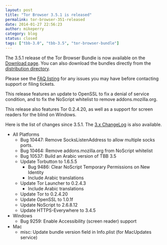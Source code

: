 ```yaml
---
layout: post
title: "Tor Browser 3.5.1 is released"
permalink: tor-browser-351-released
date: 2014-01-27 22:56:23
author: mikeperry
category: blog
status: closed
tags: ["tbb-3.0", "tbb-3.5", "tor-browser-bundle"]
---
```


The 3.5.1 release of the Tor Browser Bundle is now available on the [Download page](https://www.torproject.org/download/download-easy.html). You can also download the bundles directly from the [distribution directory](https://www.torproject.org/dist/torbrowser/3.5.1/).

Please see the [FAQ listing](https://www.torproject.org/docs/faq.html.en#TBBFlash) for any issues you may have before contacting support or filing tickets.

This release features an update to OpenSSL to fix a denial of service condition, and to fix the NoScript whitelist to remove addons.mozilla.org.

This release also features Tor 0.2.4.20, as well as a support for screen readers for the blind on Windows.

Here is the list of changes since 3.5.1. The [3.x ChangeLog](https://gitweb.torproject.org/builders/tor-browser-bundle.git/blob/refs/heads/master:/Bundle-Data/Docs/ChangeLog.txt) is also available.

-   All Platforms
    -   Bug 10447: Remove SocksListenAddress to allow multiple socks ports.
    -   Bug 10464: Remove addons.mozilla.org from NoScript whitelist
    -   Bug 10537: Build an Arabic version of TBB 3.5
    -   Update Torbutton to 1.6.5.5
        -   Bug 9486: Clear NoScript Temporary Permissions on New Identity
        -   Include Arabic translations
    -   Update Tor Launcher to 0.2.4.3
        -   Include Arabic translations
    -   Update Tor to 0.2.4.20
    -   Update OpenSSL to 1.0.1f
    -   Update NoScript to 2.6.8.12
    -   Update HTTPS-Everywhere to 3.4.5
-   Windows
    -   Bug 9259: Enable Accessibility (screen reader) support
-   Mac
    -   misc: Update bundle version field in Info.plist (for MacUpdates service)

